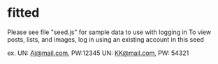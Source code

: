 # fitted

Please see file "seed.js" for sample data to use with logging in 
To view posts, lists, and images, log in using an existing account in this seed

ex.
UN: Aj@mail.com, PW:12345
UN: KK@mail.com, PW: 54321
